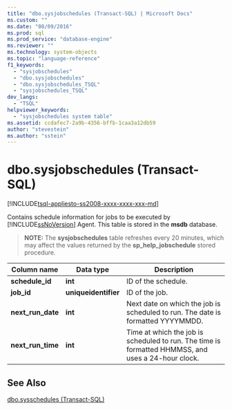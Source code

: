 ```yaml
---
title: "dbo.sysjobschedules (Transact-SQL) | Microsoft Docs"
ms.custom: ""
ms.date: "08/09/2016"
ms.prod: sql
ms.prod_service: "database-engine"
ms.reviewer: ""
ms.technology: system-objects
ms.topic: "language-reference"
f1_keywords: 
  - "sysjobschedules"
  - "dbo.sysjobschedules"
  - "dbo.sysjobschedules_TSQL"
  - "sysjobschedules_TSQL"
dev_langs: 
  - "TSQL"
helpviewer_keywords: 
  - "sysjobschedules system table"
ms.assetid: ccdafec7-2a9b-4356-bffb-1caa3a12db59
author: "stevestein"
ms.author: "sstein"
---
```

# dbo.sysjobschedules (Transact-SQL)
[!INCLUDE[tsql-appliesto-ss2008-xxxx-xxxx-xxx-md](../../includes/tsql-appliesto-ss2008-xxxx-xxxx-xxx-md.md)]

  Contains schedule information for jobs to be executed by [!INCLUDE[ssNoVersion](../../includes/ssnoversion-md.md)] Agent. This table is stored in the **msdb** database.  
  
> **NOTE:** The **sysjobschedules** table refreshes every 20 minutes, which may affect the values returned by the **sp_help_jobschedule** stored procedure.  
  
|Column name|Data type|Description|  
|-----------------|---------------|-----------------|  
|**schedule_id**|**int**|ID of the schedule.|  
|**job_id**|**uniqueidentifier**|ID of the job.|  
|**next_run_date**|**int**|Next date on which the job is scheduled to run. The date is formatted YYYYMMDD.|  
|**next_run_time**|**int**|Time at which the job is scheduled to run. The time is formatted HHMMSS, and uses a 24-hour clock.|  
  
## See Also  
 [dbo.sysschedules &#40;Transact-SQL&#41;](../../relational-databases/system-tables/dbo-sysschedules-transact-sql.md)  
  
  
